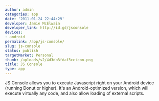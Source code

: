 ```yaml
---
author: admin
categories: app
date: '2011-01-24 22:44:29'
developer: Jamie McElwain
developer_link: http://id.gd/jsconsole
devices: 
- android
permalink: /app/js-console/
slug: js-console
status: publish
targetMarket: Personal
thumb: /uploads/v2/4d3db3fdaf3ccicon.png
title: JS Console
type: app
---
```


JS Console allows you to execute Javascript right on your Android device (running Donut or higher). It's an Android-optimized version, which will execute virtually any code, and also allow loading of external scripts.